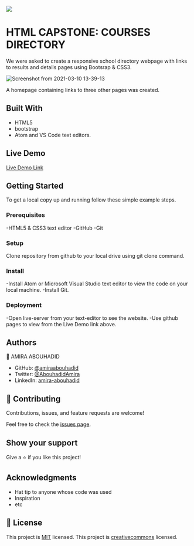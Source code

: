 ![](https://img.shields.io/badge/Microverse-blueviolet)

# HTML CAPSTONE: COURSES DIRECTORY

We were asked to create a responsive school directory webpage with links to results and details pages using Bootsrap & CSS3.

![Screenshot from 2021-03-10 13-39-13](https://user-images.githubusercontent.com/56790126/110623913-2ded1b00-81a6-11eb-81cf-cabed3c31333.png)

A homepage containing links to three other pages was created.

## Built With

- HTML5
- bootstrap
- Atom and VS Code text editors.

## Live Demo

[Live Demo Link](https://amiraabouhadid.github.io/coursesdir/)


## Getting Started
To get a local copy up and running follow these simple example steps.

### Prerequisites
-HTML5 & CSS3 text editor
-GitHub
-Git

### Setup
Clone repository from github to your local drive using git clone command.

### Install
-Install Atom or Microsoft Visual Studio text editor to view the code on your local machine.
-Install Git.

### Deployment
-Open live-server from your text-editor to see the website.
-Use github pages to view from the Live Demo link above.

## Authors

👤 AMIRA ABOUHADID

- GitHub: [@amiraabouhadid](https://github.com/amiraabouhadid)
- Twitter: [@AbouhadidAmira](https://twitter.com/AbouhadidAmira)
- LinkedIn: [amira-abouhadid](https://linkedin.com/amira-abouhadid)


## 🤝 Contributing

Contributions, issues, and feature requests are welcome!

Feel free to check the [issues page](issues/).

## Show your support

Give a ⭐️ if you like this project!

## Acknowledgments

- Hat tip to anyone whose code was used
- Inspiration
- etc

## 📝 License

This project is [MIT](https://github.com/git/git-scm.com/blob/master/MIT-LICENSE.txt) licensed.
This project is [creativecommons](https://creativecommons.org/licenses/by-nc/4.0/) licensed.
